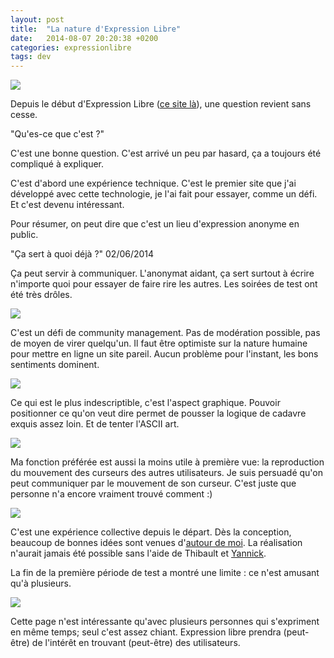 ```yaml
---
layout: post
title:  "La nature d'Expression Libre"
date:   2014-08-07 20:20:38 +0200
categories: expressionlibre
tags: dev
---
```


<img src="{{ '/assets/images/EL_wtf/bob.png' | absolute_url }}"/>

Depuis le début d'Expression Libre ([ce site là](http://www.expressionlib.re)), une question revient sans cesse.

"Qu'es-ce que c'est ?"

C'est une bonne question. C'est arrivé un peu par hasard, ça a toujours été compliqué à expliquer.

C'est d'abord une expérience technique. C'est le premier site que j'ai développé avec cette technologie, je l'ai fait pour essayer, comme un défi. Et c'est devenu intéressant.

<!--more-->

Pour résumer, on peut dire que c'est un lieu d'expression anonyme en public.

"Ça sert à quoi déjà ?" 02/06/2014

Ça peut servir à communiquer. L'anonymat aidant, ça sert surtout à écrire n'importe quoi pour essayer de faire rire les autres. Les soirées de test ont été très drôles.

<img src="{{ '/assets/images/EL_wtf/ELcaca.png' | absolute_url }}"/>

C'est un défi de community management. Pas de modération possible, pas de moyen de virer quelqu'un. Il faut être optimiste sur la nature humaine pour mettre en ligne un site pareil. Aucun problème pour l'instant, les bons sentiments dominent.

<img src="{{ '/assets/images/EL_wtf/ELliste.png' | absolute_url }}"/>

Ce qui est le plus indescriptible, c'est l'aspect graphique. Pouvoir positionner ce qu'on veut dire permet de pousser la logique de cadavre exquis assez loin. Et de tenter l'ASCII art.

<img src="{{ '/assets/images/EL_wtf/ELsurfer.png' | absolute_url }}"/>

Ma fonction préférée est aussi la moins utile à première vue: la reproduction du mouvement des curseurs des autres utilisateurs. Je suis persuadé qu'on peut communiquer par le mouvement de son curseur. C'est juste que personne n'a encore vraiment trouvé comment :)

<img src="{{ '/assets/images/EL_wtf/ELswag.png' | absolute_url }}"/>

C'est une expérience collective depuis le départ. Dès la conception, beaucoup de bonnes idées sont venues d'[autour de moi](http://simplon.co). La réalisation n'aurait jamais été possible sans l'aide de Thibault et [Yannick](https://github.com/yaf).

La fin de la première période de test a montré une limite : ce n'est amusant qu'à plusieurs.

<img src="{{ '/assets/images/EL_wtf/ELseul.png' | absolute_url }}"/>

Cette page n'est intéressante qu'avec plusieurs personnes qui s'expriment en même temps; seul c'est assez chiant. Expression libre prendra (peut-être) de l'intérêt en trouvant (peut-être) des utilisateurs.